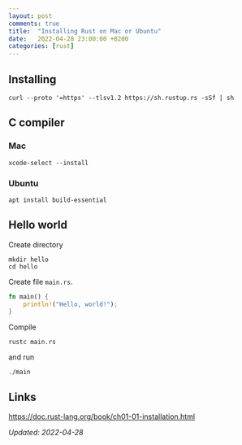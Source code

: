 ```yaml
---
layout: post
comments: true
title:  "Installing Rust on Mac or Ubuntu"
date:   2022-04-28 23:00:00 +0200
categories: [rust]
---
```


## Installing

``` shell
curl --proto '=https' --tlsv1.2 https://sh.rustup.rs -sSf | sh
```

## C compiler

### Mac

``` shell
xcode-select --install
```

### Ubuntu

``` shell
apt install build-essential
```

## Hello world

Create directory

``` shell
mkdir hello
cd hello
```

Create file `main.rs`.

``` rust
fn main() {
    println!("Hello, world!");
}
```

Compile

``` shell
rustc main.rs
```

and run

``` shell
./main
```

## Links

<https://doc.rust-lang.org/book/ch01-01-installation.html>


_Updated: 2022-04-28_
